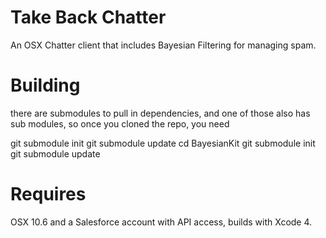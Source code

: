 # Take Back Chatter
An OSX Chatter client that includes Bayesian Filtering for managing spam.

# Building

there are submodules to pull in dependencies, and one of those also has sub modules, so once you cloned the repo, you need

git submodule init
git submodule update
cd BayesianKit
git submodule init
git submodule update

# Requires
OSX 10.6 and a Salesforce account with API access, builds with Xcode 4.